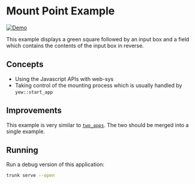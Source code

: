 # Mount Point Example

[![Demo](https://img.shields.io/website?label=demo&url=https%3A%2F%2Fexamples.yew.rs%2Fmount_point)](https://examples.yew.rs/mount_point)

This example displays a green square followed by an input box and a field
which contains the contents of the input box in reverse.

## Concepts

- Using the Javascript APIs with web-sys
- Taking control of the mounting process which is usually handled by `yew::start_app`

## Improvements

This example is very similar to [`two_apps`](../two_apps).
The two should be merged into a single example.

## Running

Run a debug version of this application:

```bash
trunk serve --open
```
